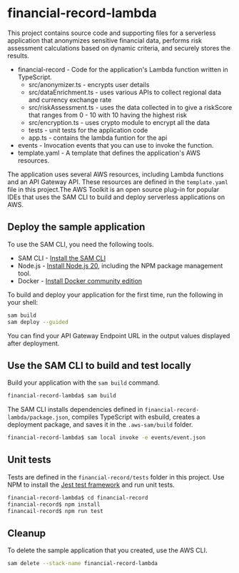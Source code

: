 # financial-record-lambda

This project contains source code and supporting files for a serverless application that anonymizes sensitive financial data, performs risk assessment calculations based on dynamic criteria, and securely stores the results.

- financial-record - Code for the application's Lambda function written in TypeScript.
  - src/anonymizer.ts - encrypts user details
  - src/dataEnrichment.ts - uses various APIs to collect regional data and currency exchange rate
  - src/riskAssessment.ts - uses the data collected in to give a riskScore that ranges from 0 - 10 with 10 having the highest risk
  - src/encryption.ts - uses crypto module to encrypt all the data
  - tests - unit tests for the application code
  - app.ts - contains the lambda funtion for the api
- events - Invocation events that you can use to invoke the function.
- template.yaml - A template that defines the application's AWS resources.

The application uses several AWS resources, including Lambda functions and an API Gateway API. These resources are defined in the `template.yaml` file in this project.The AWS Toolkit is an open source plug-in for popular IDEs that uses the SAM CLI to build and deploy serverless applications on AWS.

## Deploy the sample application

To use the SAM CLI, you need the following tools.

* SAM CLI - [Install the SAM CLI](https://docs.aws.amazon.com/serverless-application-model/latest/developerguide/serverless-sam-cli-install.html)
* Node.js - [Install Node.js 20](https://nodejs.org/en/), including the NPM package management tool.
* Docker - [Install Docker community edition](https://hub.docker.com/search/?type=edition&offering=community)

To build and deploy your application for the first time, run the following in your shell:

```bash
sam build
sam deploy --guided
```
You can find your API Gateway Endpoint URL in the output values displayed after deployment.

## Use the SAM CLI to build and test locally

Build your application with the `sam build` command.

```bash
financial-record-lambda$ sam build
```

The SAM CLI installs dependencies defined in `financial-record-lambda/package.json`, compiles TypeScript with esbuild, creates a deployment package, and saves it in the `.aws-sam/build` folder.


```bash
financial-record-lambda$ sam local invoke -e events/event.json
```

## Unit tests

Tests are defined in the `financial-record/tests` folder in this project. Use NPM to install the [Jest test framework](https://jestjs.io/) and run unit tests.

```bash
financial-record-lambda$ cd financial-record
financial-record$ npm install
financail-record$ npm run test
```

## Cleanup

To delete the sample application that you created, use the AWS CLI. 

```bash
sam delete --stack-name financial-record-lambda
```